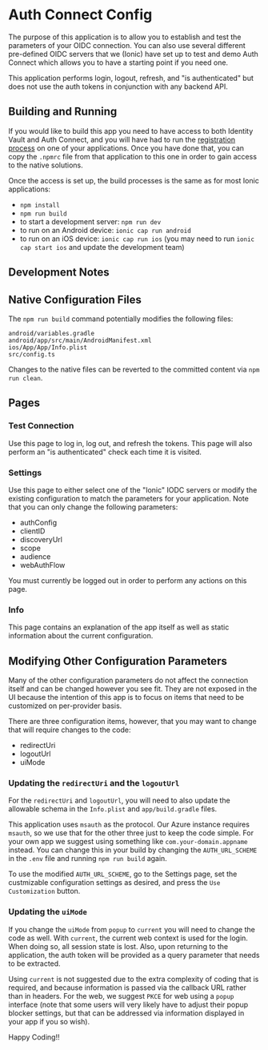 # Auth Connect Config

The purpose of this application is to allow you to establish and test the parameters of your OIDC connection. You can
also use several different pre-defined OIDC servers that we (Ionic) have set up to test and demo Auth Connect which
allows you to have a starting point if you need one.

This application performs login, logout, refresh, and "is authenticated" but does not use the auth tokens in conjunction with any backend API.

## Building and Running

If you would like to build this app you need to have access to both Identity Vault and Auth Connect, and you will have had to run the <a href="https://ionic.io/docs/supported-plugins/setup#register-your-product-key" target="_blank">registration process</a> on one of your applications. Once you have done that, you can copy the `.npmrc` file from that application to this one in order to gain access to the native solutions.

Once the access is set up, the build processes is the same as for most Ionic applications:

- `npm install`
- `npm run build`
- to start a development server: `npm run dev`
- to run on an Android device: `ionic cap run android`
- to run on an iOS device: `ionic cap run ios` (you may need to run `ionic cap start ios` and update the development team)

## Development Notes

## Native Configuration Files

The `npm run build` command potentially modifies the following files:

```shell
android/variables.gradle
android/app/src/main/AndroidManifest.xml
ios/App/App/Info.plist
src/config.ts
```

Changes to the native files can be reverted to the committed content via `npm run clean`.

## Pages

### Test Connection

Use this page to log in, log out, and refresh the tokens. This page will also perform an "is authenticated" check each time it is visited.

### Settings

Use this page to either select one of the "Ionic" IODC servers or modify the existing configuration to match the parameters for your application. Note that you can only change the following parameters:

- authConfig
- clientID
- discoveryUrl
- scope
- audience
- webAuthFlow

You must currently be logged out in order to perform any actions on this page.

### Info

This page contains an explanation of the app itself as well as static information about the current configuration.

## Modifying Other Configuration Parameters

Many of the other configuration parameters do not affect the connection itself and can be changed however you see fit.
They are not exposed in the UI because the intention of this app is to focus on items that need to be customized on
per-provider basis.

There are three configuration items, however, that you may want to change that will require changes to the code:

- redirectUri
- logoutUrl
- uiMode

### Updating the `redirectUri` and the `logoutUrl`

For the `redirectUri` and `logoutUrl`, you will need to also update the allowable schema in the `Info.plist` and
`app/build.gradle` files.

This application uses `msauth` as the protocol. Our Azure instance requires `msauth`, so we use that for the other
three just to keep the code simple. For your own app we suggest using something like `com.your-domain.appname` instead.
You can change this in your build by changing the `AUTH_URL_SCHEME` in the `.env` file and running `npm run build` again.

To use the modified `AUTH_URL_SCHEME`, go to the Settings page, set the custmizable configuration settings as desired,
and press the `Use Customization` button.

### Updating the `uiMode`

If you change the `uiMode` from `popup` to `current` you will need to change the code as well.
With `current`, the current web context is used for the login. When doing so, all session state is lost. Also, upon
returning to the application, the auth token will be provided as a query parameter that needs to be extracted.

Using `current` is not suggested due to the extra complexity of coding that is required, and because information is passed via the callback URL rather than in headers. For the web, we suggest `PKCE` for web using a `popup` interface (note that some users will very likely have to adjust their popup blocker settings, but that can be addressed via information displayed in your app if you so wish).

Happy Coding!!

